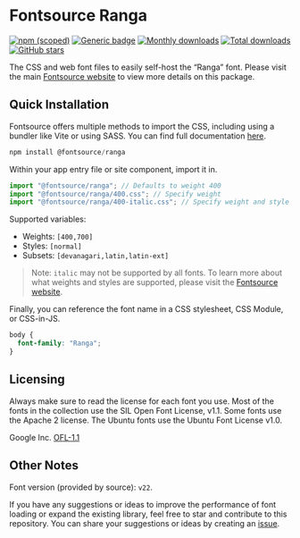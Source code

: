 # Fontsource Ranga

[![npm (scoped)](https://img.shields.io/npm/v/@fontsource/ranga?color=brightgreen)](https://www.npmjs.com/package/@fontsource/ranga) [![Generic badge](https://img.shields.io/badge/fontsource-passing-brightgreen)](https://github.com/fontsource/fontsource) [![Monthly downloads](https://badgen.net/npm/dm/@fontsource/ranga)](https://github.com/fontsource/fontsource) [![Total downloads](https://badgen.net/npm/dt/@fontsource/ranga)](https://github.com/fontsource/fontsource) [![GitHub stars](https://img.shields.io/github/stars/fontsource/fontsource.svg?style=social&label=Star)](https://github.com/fontsource/fontsource/stargazers)

The CSS and web font files to easily self-host the “Ranga” font. Please visit the main [Fontsource website](https://fontsource.org/fonts/ranga) to view more details on this package.

## Quick Installation

Fontsource offers multiple methods to import the CSS, including using a bundler like Vite or using SASS. You can find full documentation [here](https://fontsource.org/docs/getting-started/introduction).

```javascript
npm install @fontsource/ranga
```

Within your app entry file or site component, import it in.

```javascript
import "@fontsource/ranga"; // Defaults to weight 400
import "@fontsource/ranga/400.css"; // Specify weight
import "@fontsource/ranga/400-italic.css"; // Specify weight and style
```

Supported variables:
- Weights: `[400,700]`
- Styles: `[normal]`
- Subsets: `[devanagari,latin,latin-ext]`

> Note: `italic` may not be supported by all fonts. To learn more about what weights and styles are supported, please visit the [Fontsource website](https://fontsource.org/fonts/ranga).

Finally, you can reference the font name in a CSS stylesheet, CSS Module, or CSS-in-JS.

```css
body {
  font-family: "Ranga";
}
```

## Licensing
Always make sure to read the license for each font you use. Most of the fonts in the collection use the SIL Open Font License, v1.1. Some fonts use the Apache 2 license. The Ubuntu fonts use the Ubuntu Font License v1.0.

Google Inc.
[OFL-1.1](http://scripts.sil.org/OFL)

## Other Notes
Font version (provided by source): `v22`.

If you have any suggestions or ideas to improve the performance of font loading or expand the existing library, feel free to star and contribute to this repository. You can share your suggestions or ideas by creating an [issue](https://github.com/fontsource/fontsource/issues).